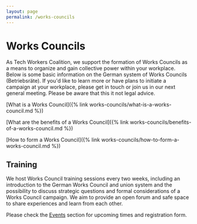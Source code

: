 ```yaml
---
layout: page
permalink: /works-councils
---
```

# Works Councils

As Tech Workers Coalition, we support the formation of Works Councils as a means to organize and gain collective power within your workplace. Below is some basic information on the German system of Works Councils (Betriebsräte). If you'd like to learn more or have plans to initiate a campaign at your workplace, please get in touch or join us in our next general meeting. Please be aware that this it not legal advice.

[What is a Works Council]({% link works-councils/what-is-a-works-council.md %})

[What are the benefits of a Works Council]({% link works-councils/benefits-of-a-works-council.md %})

[How to form a Works Council]({% link works-councils/how-to-form-a-works-council.md %})

## Training

We host Works Council training sessions every two weeks, including an introduction to the German Works Council and union system and the possibility to discuss strategic questions and formal considerations of a Works Council campaign. We aim to provide an open forum and safe space to share experiences and learn from each other.

Please check the [Events](/events) section for upcoming times and registration form.
